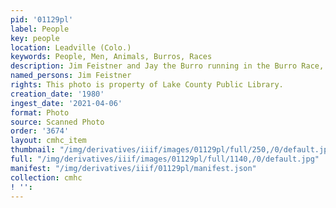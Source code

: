 ```yaml
---
pid: '01129pl'
label: People
key: people
location: Leadville (Colo.)
keywords: People, Men, Animals, Burros, Races
description: Jim Feistner and Jay the Burro running in the Burro Race, 1980
named_persons: Jim Feistner
rights: This photo is property of Lake County Public Library.
creation_date: '1980'
ingest_date: '2021-04-06'
format: Photo
source: Scanned Photo
order: '3674'
layout: cmhc_item
thumbnail: "/img/derivatives/iiif/images/01129pl/full/250,/0/default.jpg"
full: "/img/derivatives/iiif/images/01129pl/full/1140,/0/default.jpg"
manifest: "/img/derivatives/iiif/01129pl/manifest.json"
collection: cmhc
! '': 
---
```

